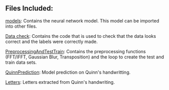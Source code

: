 ## Files Included:



<ins>models</ins>: Contains the neural network model. This model can be imported into other files.  


<ins>Data check</ins>: Contains the code that is used to check that the data looks correct and the labels were correctly made.  


<ins>PreprocessingAndTestTrain</ins>: Contains the preprocessing functions (FFT/IFFT, Gaussian Blur, Transposition) and the loop to create the test and train data sets.  

<ins>QuinnPrediction</ins>: Model prediction on Quinn's handwritting.  

<ins>Letters</ins>: Letters extracted from Quinn's handwriting.
